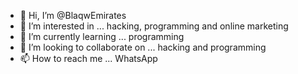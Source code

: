 - 👋 Hi, I’m @BlaqwEmirates
- 👀 I’m interested in ... hacking, programming and online marketing 
- 🌱 I’m currently learning ... programming
- 💞️ I’m looking to collaborate on ... hacking and programming 
- 📫 How to reach me ... WhatsApp 

<!---
BlaqwEmirates/BlaqwEmirates is a ✨ special ✨ repository because its `README.md` (this file) appears on your GitHub profile.
You can click the Preview link to take a look at your changes.
--->
